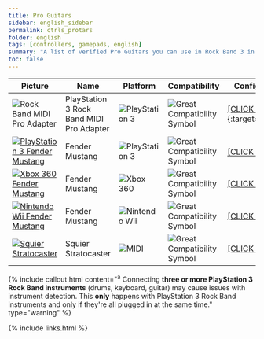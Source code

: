 ```yaml
---
title: Pro Guitars
sidebar: english_sidebar
permalink: ctrls_protars
folder: english
tags: [controllers, gamepads, english]
summary: "A list of verified Pro Guitars you can use in Rock Band 3 in RPCS3."
toc: false
---
```


| Picture | Name | Platform | Compatibility | Configuration |
|--|--|--|--|--|
|![Rock Band MIDI Pro Adapter](https://carlmylo.github.io/docu-rpcs3/images/instruments/list/drmmpaps3.png)  | PlayStation 3 Rock Band MIDI Pro Adapter | ![PlayStation 3](https://carlmylo.github.io/docu-rpcs3/images/instruments/plat/ps3.png) | ![Great Compatibility Symbol](https://carlmylo.github.io/docu-rpcs3/images/instruments/compat/great.png) |[[CLICK HERE]](https://carlmylo.github.io/docu-rpcs3/adv_passthrough){:target="_blank"} |
|[![PlayStation 3 Fender Mustang](https://carlmylo.github.io/docu-rpcs3/images/instruments/list/promust.png)](https://carlmylo.github.io/docu-rpcs3/ctrls_protar_ps3 "Fender Mustang") | Fender Mustang | ![PlayStation 3](https://carlmylo.github.io/docu-rpcs3/images/instruments/plat/ps3.png) | ![Great Compatibility Symbol](https://carlmylo.github.io/docu-rpcs3/images/instruments/compat/great.png) |[[CLICK HERE]](https://carlmylo.github.io/docu-rpcs3/ctrls_protar_ps3)<sup>a |
|[![Xbox 360 Fender Mustang](https://carlmylo.github.io/docu-rpcs3/images/instruments/list/promust.png)](https://carlmylo.github.io/docu-rpcs3/ctrls_protar_360 "Fender Mustang") | Fender Mustang | ![Xbox 360](https://carlmylo.github.io/docu-rpcs3/images/instruments/plat/360.png) | ![Great Compatibility Symbol](https://carlmylo.github.io/docu-rpcs3/images/instruments/compat/great.png) |[[CLICK HERE]](https://carlmylo.github.io/docu-rpcs3/ctrls_protar_360) |
|[![Nintendo Wii Fender Mustang](https://carlmylo.github.io/docu-rpcs3/images/instruments/list/promust.png)](https://carlmylo.github.io/docu-rpcs3/ctrls_protar_wii "Fender Mustang") | Fender Mustang | ![Nintendo Wii](https://carlmylo.github.io/docu-rpcs3/images/instruments/plat/wii.png) | ![Great Compatibility Symbol](https://carlmylo.github.io/docu-rpcs3/images/instruments/compat/great.png) |[[CLICK HERE]](https://carlmylo.github.io/docu-rpcs3/ctrls_protar_wii) |
|[![Squier Stratocaster](https://carlmylo.github.io/docu-rpcs3/images/instruments/list/prostrat.png)](https://carlmylo.github.io/docu-rpcs3/ctrls_protar_midi "Squier Stratocaster") | Squier Stratocaster | ![MIDI](https://carlmylo.github.io/docu-rpcs3/images/instruments/plat/midi.png) | ![Great Compatibility Symbol](https://carlmylo.github.io/docu-rpcs3/images/instruments/compat/great.png) |[[CLICK HERE]](https://carlmylo.github.io/docu-rpcs3/ctrls_protar_midi) |

{% include callout.html content="<sup>a</sup> Connecting **three or more PlayStation 3 Rock Band instruments** (drums, keyboard, guitar) may cause issues with instrument detection. This **only** happens with PlayStation 3 Rock Band instruments and only if they're all plugged in at the same time." type="warning" %} 

{% include links.html %}